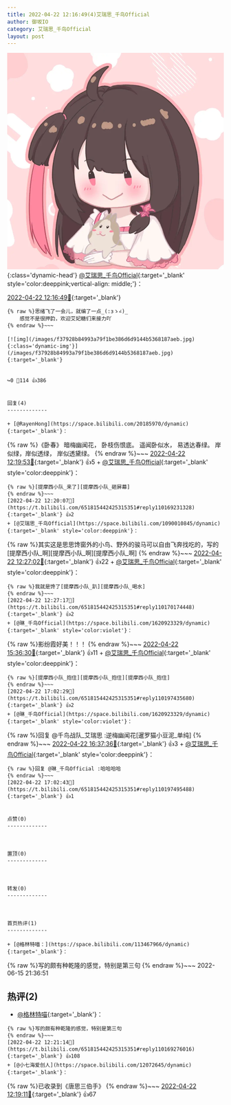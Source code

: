 ```yaml
---
title: 2022-04-22 12:16:49(4)艾瑞思_千鸟Official
author: 御坂IO
category: 艾瑞思_千鸟Official
layout: post
---
```


![img](/images/7e08840c56f251de28bdf766b647bd5fe9a5d50a.jpg){:class='dynamic-head'}
[@艾瑞思_千鸟Official](https://space.bilibili.com/1090010845/dynamic){:target='_blank' style='color:deeppink;vertical-align: middle;'}：

[2022-04-22 12:16:49🔗](https://t.bilibili.com/651815442425315351){:target='_blank'}

~~~
{% raw %}思绪飞了一会儿，就编了一点_(:зゝ∠)_
    感觉不是很押韵，欢迎艾妃糖们来接力吖
{% endraw %}~~~

[![img](/images/f37928b84993a79f1be386d6d9144b5368187aeb.jpg){:class='dynamic-img'}](/images/f37928b84993a79f1be386d6d9144b5368187aeb.jpg){:target='_blank'}


↪️0 💬114 👍386


回复(4)
-------------

+ [@RayenHong](https://space.bilibili.com/20185970/dynamic){:target='_blank'}：
~~~
{% raw %}《卧春》
暗梅幽闻花，
卧枝伤恨底。
遥闻卧似水，
易透达春绿。
岸似绿，岸似透绿，
岸似透黛绿。
{% endraw %}~~~
[2022-04-22 12:19:53🔗](https://t.bilibili.com/651815442425315351#reply110169221744){:target='_blank'} 👍5
    + [@艾瑞思_千鸟Official](https://space.bilibili.com/1090010845/dynamic){:target='_blank' style='color:deeppink'}：
~~~
{% raw %}[提摩西小队_来了][提摩西小队_砸屏幕]
{% endraw %}~~~
[2022-04-22 12:20:07🔗](https://t.bilibili.com/651815442425315351#reply110169231328){:target='_blank'} 👍2
+ [@艾瑞思_千鸟Official](https://space.bilibili.com/1090010845/dynamic){:target='_blank' style='color:deeppink'}：
~~~
{% raw %}其实这是思思馋窗外的小鸟、野外的骏马可以自由飞奔找吃的，写的[提摩西小队_啊][提摩西小队_啊][提摩西小队_啊]
{% endraw %}~~~
[2022-04-22 12:27:02🔗](https://t.bilibili.com/651815442425315351#reply110170115552){:target='_blank'} 👍22
    + [@艾瑞思_千鸟Official](https://space.bilibili.com/1090010845/dynamic){:target='_blank' style='color:deeppink'}：
~~~
{% raw %}我就是馋了[提摩西小队_趴][提摩西小队_喝水]
{% endraw %}~~~
[2022-04-22 12:27:17🔗](https://t.bilibili.com/651815442425315351#reply110170174448){:target='_blank'} 👍2
+ [@琳_千鸟Official](https://space.bilibili.com/1620923329/dynamic){:target='_blank' style='color:violet'}：
~~~
{% raw %}影纷霞好美！！！
{% endraw %}~~~
[2022-04-22 15:36:30🔗](https://t.bilibili.com/651815442425315351#reply110189233200){:target='_blank'} 👍11
    + [@艾瑞思_千鸟Official](https://space.bilibili.com/1090010845/dynamic){:target='_blank' style='color:deeppink'}：
~~~
{% raw %}[提摩西小队_抱住][提摩西小队_抱住][提摩西小队_抱住]
{% endraw %}~~~
[2022-04-22 17:02:29🔗](https://t.bilibili.com/651815442425315351#reply110197435680){:target='_blank'} 👍2
+ [@琳_千鸟Official](https://space.bilibili.com/1620923329/dynamic){:target='_blank' style='color:violet'}：
~~~
{% raw %}回复 @千鸟战队_艾瑞思 :逆梅幽闻花[暹罗猫小豆泥_单纯]
{% endraw %}~~~
[2022-04-22 16:37:36🔗](https://t.bilibili.com/651815442425315351#reply110195003984){:target='_blank'} 👍3
    + [@艾瑞思_千鸟Official](https://space.bilibili.com/1090010845/dynamic){:target='_blank' style='color:deeppink'}：
~~~
{% raw %}回复 @琳_千鸟Official :哈哈哈哈
{% endraw %}~~~
[2022-04-22 17:02:43🔗](https://t.bilibili.com/651815442425315351#reply110197495488){:target='_blank'} 👍1


点赞(0)
-------------



置顶(0)
-------------



转发(0)
-------------



首页热评(1)
-------------

+ [@格林特喵：](https://space.bilibili.com/113467966/dynamic){:target='_blank'}：
~~~
{% raw %}写的颇有种乾隆的感觉，特别是第三句
{% endraw %}~~~
2022-06-15 21:36:51


热评(2)
-------------

+ [@格林特喵](https://space.bilibili.com/113467966/dynamic){:target='_blank'}：
~~~
{% raw %}写的颇有种乾隆的感觉，特别是第三句
{% endraw %}~~~
[2022-04-22 12:21:14🔗](https://t.bilibili.com/651815442425315351#reply110169276016){:target='_blank'} 👍108
+ [@小七海爱创人](https://space.bilibili.com/12072645/dynamic){:target='_blank'}：
~~~
{% raw %}已收录到《唐思三伯手》
{% endraw %}~~~
[2022-04-22 12:19:11🔗](https://t.bilibili.com/651815442425315351#reply110169033216){:target='_blank'} 👍67


